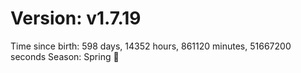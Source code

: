 # Version: v1.7.19
Time since birth: 598 days, 14352 hours, 861120 minutes, 51667200 seconds
Season: Spring 🌸
